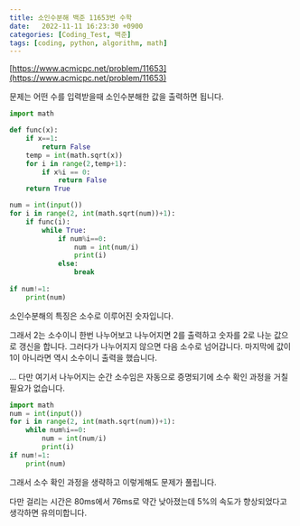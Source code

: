 ```yaml
---
title: 소인수분해 백준 11653번 수학
date:   2022-11-11 16:23:30 +0900
categories: [Coding_Test, 백준]
tags: [coding, python, algorithm, math]
---
```


[https://www.acmicpc.net/problem/11653](https://www.acmicpc.net/problem/11653)

문제는 어떤 수를 입력받을때 소인수분해한 값을 출력하면 됩니다.

```py
import math

def func(x):
    if x==1:
        return False
    temp = int(math.sqrt(x))
    for i in range(2,temp+1):
        if x%i == 0:
            return False
    return True

num = int(input())
for i in range(2, int(math.sqrt(num))+1):
    if func(i):
        while True:
            if num%i==0:
                num = int(num/i)
                print(i)
            else:
                break
                
if num!=1:
    print(num)
```

소인수분해의 특징은 소수로 이루어진 숫자입니다.

그래서 2는 소수이니 한번 나누어보고 나누어지면 2를 출력하고 숫자를 2로 나눈 값으로 갱신을 합니다. 그러다가 나누어지지 않으면 다음 소수로 넘어갑니다. 마지막에 값이 1이 아니라면 역시 소수이니 출력을 했습니다.

... 다만 여기서 나누어지는 순간 소수임은 자동으로 증명되기에 소수 확인 과정을 거칠 필요가 없습니다.

```py
import math
num = int(input())
for i in range(2, int(math.sqrt(num))+1):
    while num%i==0:
        num = int(num/i)
        print(i)
if num!=1:
    print(num)
```

그래서 소수 확인 과정을 생략하고 이렇게해도 문제가 풀립니다.

다만 걸리는 시간은 80ms에서 76ms로 약간 낮아졌는데 5%의 속도가 향상되었다고 생각하면 유의미합니다.